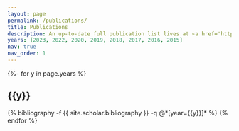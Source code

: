 ```yaml
---
layout: page
permalink: /publications/
title: Publications
description: An up-to-date full publication list lives at <a href='https://scholar.google.com/citations?user=3s8uxxkAAAAJ&hl=en'>Google Scholar</a>.
years: [2023, 2022, 2020, 2019, 2018, 2017, 2016, 2015]
nav: true
nav_order: 1
---
```

<!-- _pages/publications.md -->
<div class="publications">

{%- for y in page.years %}
  <h2 class="year">{{y}}</h2>
  {% bibliography -f {{ site.scholar.bibliography }} -q @*[year={{y}}]* %}
{% endfor %}

</div>
